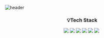 ![header](https://capsule-render.vercel.app/api?type=waving&color=gradient&customColorList=0,1,7,9,11,14,15,18,20,27&height=300&section=header&text=Sujin();&animation=twinkling&fontSize=80&fontAlignY=45)

<h3 align="center">💡Tech Stack</h3>
<p align="center">
    <img src="https://img.shields.io/badge/Javascript-F7DF1E?style=flat-square&logo=javascript&logoColor=black"/>
    <img src="https://img.shields.io/badge/Vue.js-64B587?style=flat-square&logo=Vue.js&logoColor=white"/>
    <img src="https://img.shields.io/badge/HTML5-E34F26?style=flat-square&logo=HTML5&logoColor=white"/>
    <img src="https://img.shields.io/badge/css-1572B6?style=flat-square&logo=css3&logoColor=white"/>
    <img src="https://img.shields.io/badge/scss-CC6699?style=flat-square&logo=Sass&logoColor=white"/>
    <img src="https://img.shields.io/badge/Python-3766AB?style=flat-square&logo=Python&logoColor=white"/></a>&nbsp
</p>
<!--
**5ujin/5ujin** is a ✨ _special_ ✨ repository because its `README.md` (this file) appears on your GitHub profile.

Here are some ideas to get you started:

- 🔭 I’m currently working on ...
- 🌱 I’m currently learning ...
- 👯 I’m looking to collaborate on ...
- 🤔 I’m looking for help with ...
- 💬 Ask me about ...
- 📫 How to reach me: ...
- 😄 Pronouns: ...
- ⚡ Fun fact: ...
-->
